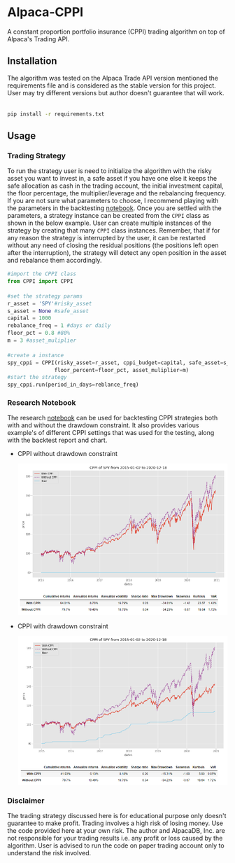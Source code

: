 # Alpaca-CPPI
A constant proportion portfolio insurance (CPPI) trading algorithm on top of Alpaca's Trading API.

## Installation
The algorithm was tested on the Alpaca Trade API version mentioned the requirements file and is considered as the stable version for this project.
User may try different versions but author doesn't guarantee that will work.

```bash

pip install -r requirements.txt
```
## Usage

### Trading Strategy

To run the strategy user is need to initialize the algorithm with the risky asset you want to invest in, a safe asset if you have one else it keeps
the safe allocation as cash in the trading account, the initial investment capital, the floor percentage, the multiplier/leverage and the rebalancing frequency.
If you are not sure what parameters to choose, I recommend playing with the parameters in the backtesting [notebook](https://github.com/Harkishan-99/Alpaca-CPPI/blob/main/notebook.ipynb).
Once you are settled with the parameters, a strategy instance can be created from the ```CPPI``` class as shown in the below example. User can create multiple
instances of the strategy by creating that many ```CPPI``` class instances. Remember, that if for any reason the strategy is interrupted by the user, it can be
restarted without any need of closing the residual positions (the positions left open after the interruption), the strategy  will detect any open position in
the asset and rebalance them accordingly.

```python
#import the CPPI class
from CPPI import CPPI

#set the strategy params
r_asset = 'SPY'#risky_asset
s_asset = None #safe_asset
capital = 1000
rebalance_freq = 1 #days or daily
floor_pct = 0.8 #80%
m = 3 #asset_muliplier

#create a instance
spy_cppi = CPPI(risky_asset=r_asset, cppi_budget=capital, safe_asset=s_asset,
               floor_percent=floor_pct, asset_muliplier=m)
#start the strategy
spy_cppi.run(period_in_days=reblance_freq)

```


### Research Notebook

The research [notebook](https://github.com/Harkishan-99/Alpaca-CPPI/blob/main/notebook.ipynb) can be used for backtesting CPPI strategies both with and without
the drawdown constraint. It also provides various example's of different CPPI settings that was used for the testing, along with the backtest report and chart.

* CPPI without drawdown constraint

   <img src="./img/without_dd.png">

* CPPI with drawdown constraint

   <img src="./img/with_dd.png">


### Disclaimer
The trading strategy discussed here is for educational purpose only doesn't guarantee to make profit. Trading involves a high risk of losing money.
Use the code provided here at your own risk. The author and AlpacaDB, Inc. are not responsible for your trading results i.e. any profit or loss caused
by the algorithm.
User is advised to run the code on paper trading account only to understand the risk involved.
